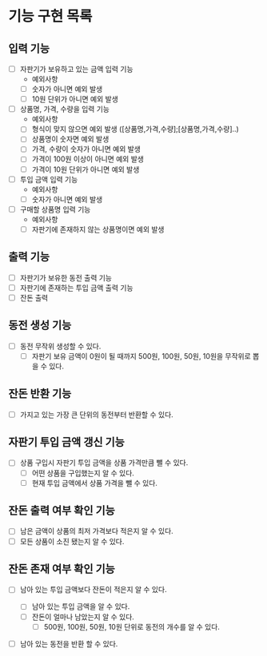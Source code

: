 # 기능 구현 목록 
## 입력 기능
- [ ] 자판기가 보유하고 있는 금액 입력 기능
  - 예외사항
  - [ ] 숫자가 아니면 예외 발생
  - [ ] 10원 단위가 아니면 예외 발생
  
- [ ] 상품명, 가격, 수량을 입력 기능 
  - 예외사항
  - [ ] 형식이 맞지 않으면 예외 발생 ([상품명,가격,수량];[상품명,가격,수량]..)
  - [ ] 상품명이 숫자면 예외 발생
  - [ ] 가격, 수량이 숫자가 아니면 예외 발생 
  - [ ] 가격이 100원 이상이 아니면 예외 발생
  - [ ] 가격이 10원 단위가 아니면 예외 발생
  
- [ ] 투입 금액 입력 기능
  - 예외사항
  - [ ] 숫자가 아니면 예외 발생

- [ ] 구매할 상품명 입력 기능
  - 예외사항
  - [ ] 자판기에 존재하지 않는 상품명이면 예외 발생

## 출력 기능 
- [ ] 자판기가 보유한 동전 출력 기능
- [ ] 자판기에 존재하는 투입 금액 출력 기능
- [ ] 잔돈 출력 

## 동전 생성 기능
- [ ] 동전 무작위 생성할 수 있다.
  - [ ] 자판기 보유 금액이 0원이 될 때까지 500원, 100원, 50원, 10원을 무작위로 뽑을 수 있다.

## 잔돈 반환 기능
- [ ] 가지고 있는 가장 큰 단위의 동전부터 반환할 수 있다.

## 자판기 투입 금액 갱신 기능
- [ ] 상품 구입시 자판기 투입 금액을 상품 가격만큼 뺄 수 있다.
  - [ ] 어떤 상품을 구입했는지 알 수 있다.
  - [ ] 현재 투입 금액에서 상품 가격을 뺄 수 있다.

## 잔돈 출력 여부 확인 기능 
- [ ] 남은 금액이 상품의 최저 가격보다 적은지 알 수 있다.
- [ ] 모든 상품이 소진 됐는지 알 수 있다. 

## 잔돈 존재 여부 확인 기능
- [ ] 남아 있는 투입 금액보다 잔돈이 적은지 알 수 있다.
  - [ ] 남아 있는 투입 금액을 알 수 있다. 
  - [ ] 잔돈이 얼마나 남았는지 알 수 있다.
    - [ ] 500원, 100원, 50원, 10원 단위로 동전의 개수를 알 수 있다.
- [ ] 남아 있는 동전을 반환 할 수 있다. 

